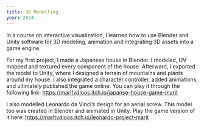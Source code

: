 ```yaml
---
title: 3D Modelling
year: 2024
---
```

In a course on interactive visualization, I learned how to use Blender and Unity software for 3D modeling, animation and integrating 3D assets into a game engine.

For my first project, I made a Japanese house in Blender. I modeled, UV mapped and textured every component of the house. Afterward, I exported the model to Unity, where I designed a terrain of mountains and plants around my house. I also integrated a character controller, added animations, and ultimately published the game online. You can play it through the following link: https://maritvdloos.itch.io/japanse-house-game-marit

I also modelled Leonardo da Vinci’s design for an aerial screw. This model too was created in Blender and animated in Unity. Play the game version of it here: https://maritvdloos.itch.io/leonardo-project-marit

